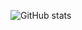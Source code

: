 ![GitHub stats](https://github-readme-stats.vercel.app/api?hide_title=true&username=architec&show_icons=true&theme=synthwave)
<!-- # <h1 align="center">Hi, I'm architec <br><img width="80" src="https://raw.githubusercontent.com/tonynguyenit18/tonynguyenit18/main/static/happy-face.gif"></h1>


<p align="center"> Project: https://github.com/architec/mistake <a href="https://chrome.google.com/webstore/detail/leetcode-mistake-tracker/gdkafhifmmkcifpdcfbppiieckgfpjbb"><img src="https://img.shields.io/chrome-web-store/d/gdkafhifmmkcifpdcfbppiieckgfpjbb.svg" alt="users"></a></p>


<p align="center">
    <img width="200" src="https://raw.githubusercontent.com/tonynguyenit18/tonynguyenit18/main/static/code-guy.jpeg">
</p>

<div align="center">

  ![](https://komarev.com/ghpvc/?username=architec)
  
                             
                    
<details align="center"> 
  <summary>GitHub Trophies 🏆</summary>
<p align="center">
  <a href="https://github.com/ryo-ma/github-profile-trophy" target="_blank">
    <img src="https://github-profile-trophy.vercel.app/?username=architec&theme=gruvbox"/>
  </a>
</p>
</details>

![GitHub stats](https://github-readme-stats.vercel.app/api?username=architec&show_icons=true&count_private=true&include_all_commits=true&title_color=f8333c&icon_color=f8333c)
</div>
 -->
